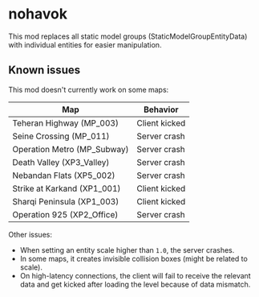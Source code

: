 # nohavok

This mod replaces all static model groups (StaticModelGroupEntityData) with individual entities for easier manipulation.

## Known issues

This mod doesn't currently work on some maps:

| Map | Behavior |
| --- | -------- |
| Teheran Highway (MP_003) | Client kicked |
| Seine Crossing (MP_011) | Server crash |
| Operation Metro (MP_Subway) | Server crash |
| Death Valley (XP3_Valley) | Server crash |
| Nebandan Flats (XP5_002) | Server crash |
| Strike at Karkand (XP1_001) | Client kicked |
| Sharqi Peninsula (XP1_003) | Client kicked |
| Operation 925 (XP2_Office) | Server crash |

Other issues:
- When setting an entity scale higher than `1.0`, the server crashes.
- In some maps, it creates invisible collision boxes (might be related to scale).
- On high-latency connections, the client will fail to receive the relevant data and get kicked after loading the level because of data mismatch.
